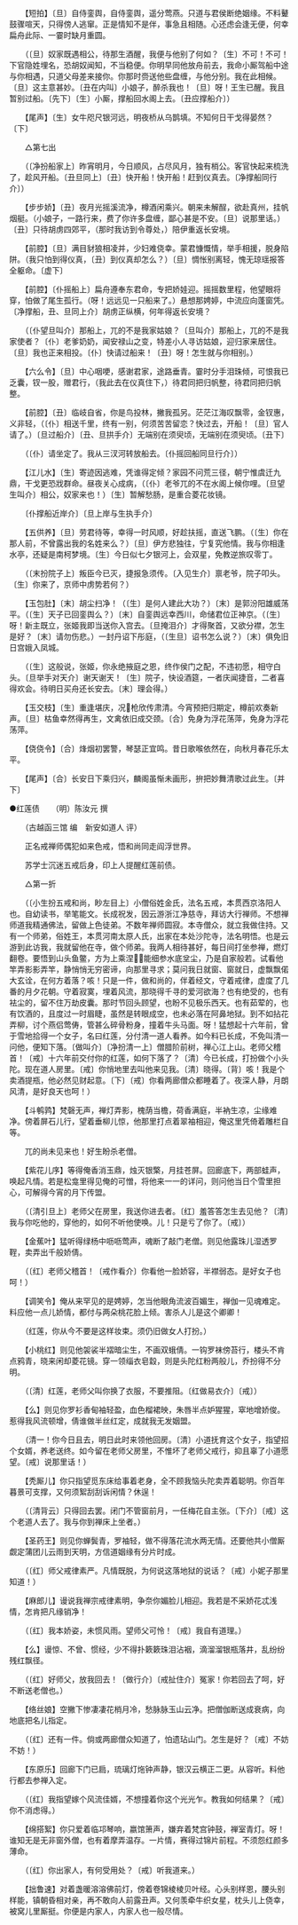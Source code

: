 <!-- { "loadSidebar": true } -->
　　【短拍】〔旦〕自侍銮舆，自侍銮舆，遥分莺燕。只道与君侯断绝姻缘。不料鼙鼓骤喧天，只得傍人逃窜。正是情知不是伴，事急且相随。心还虑会逢无便，何幸扁舟此际、一霎时缺月重圆。 

　　（〔旦〕奴家既遇相公，待那生酒醒，我便与他别了何如？〔生〕不可！不可！下官隐姓埋名，恐胡奴闻知，不当稳便。你明早同他放舟前去，我命小厮驾船中途与你相遇，只道父母差来接你。你那时赍送他些盘缠，与他分别。我在此相候。〔旦〕这主意甚妙。〔丑在内叫〕小娘子，醉杀我也！〔旦〕呀！王生已醒。我且暂别过船。〔先下〕〔生〕小厮，撑船回水阁上去。〔丑应撑船介〕） 

　　【尾声】〔生〕女牛咫尺银河远，明夜桥从乌鹊填。不知何日干戈得晏然？〔下〕 

　　△第七出 

　　（〔净扮船家上〕昨宵明月，今日顺风，占尽风月，独有梢公。客官快起来梳洗了，趁风开船。〔丑旦同上〕〔丑〕快开船！快开船！赶到仪真去。〔净撑船同行介〕） 

　　【步步娇】〔丑〕夜月光摇溪流净，樽酒闲乘兴。朝来未解酲，欲赴真州，挂帆烟艇。（小娘子，一路行来，费了你许多盘缠，鄙心甚是不安。〔旦〕说那里话。）〔丑〕只待胡虏四郊平，（那时我访到令尊处，）陪伊重返长安境。 

　　【前腔】〔旦〕满目豺狼相凌并，少妇难侥幸。蒙君慷慨情，举手相援，脱身陷阱。（我只怕到得仪真，〔丑〕到仪真却怎么？）〔旦〕惆怅别离轻，愧无琼瑶报答全躯命。〔虚下〕 

　　【前腔】〔仆摇船上〕扁舟遵奉东君命，专把娇娃迎。摇摇数里程，他望眼将穿，怕做了尾生孤行。（呀！远远见一只船来了。）悬想那娉婷，中流应向蓬窗凭。〔净撑船，丑、旦同上介〕胡虏正纵横，何年得返长安境？ 

　　（〔仆望旦叫介〕那船上，兀的不是我家姑娘？〔旦叫介〕那船上，兀的不是我家使者？〔仆〕老爹奶奶，闻安禄山之变，特差小人寻访姑娘，迎归家来居住。〔旦〕我也正来相投。〔仆〕快请过船来！〔丑〕呀！怎生就与你相别。） 

　　【六么令】〔旦〕中心咽哽，感谢君家，途路垂青。霎时分手泪珠倾，可恨我已乏囊，钗一股，赠君行，（我此去在仪真住下，）待君同把归帆整，待君同把归帆整。 

　　【前腔】〔丑〕临岐自省，你是鸟投林，撇我孤另。茫茫江海叹飘零，金钗惠，义非轻，（〔仆〕相送千里，终有一别，何须苦苦留恋？快过去，开船！〔旦〕官人请了。）〔旦过船介〕〔丑、旦拱手介〕无端别在须臾顷，无端别在须臾顷。〔丑下〕 

　　（〔仆〕请坐定了。我从三汊河转放船去。〔仆摇回船同旦行介〕） 

　　【江儿水】〔生〕寄迹因逃难，凭谁得定倾？家园不问荒三径，朝宁惟虞迁九鼎，干戈更恐戕群命。昼夜关心成病，（〔仆〕老爷兀的不在水阁上候你哩。〔旦望生叫介〕相公，奴家来也！）〔生〕暂解愁肠，是重合菱花妆镜。 

　　〔仆撑船近岸介〕〔旦上岸与生执手介〕 

　　【五供养】〔旦〕劳君待等，幸得一时风顺，好趁扶摇，直送飞鹏。（〔生〕你在那人前，不曾露出我的名姓来么？）〔旦〕伊方悲独往，宁复究他情。我与你相逢水亭，还疑是南柯梦境。〔生〕今日似七夕银河上，会双星，免教逆旅叹零丁。 

　　（〔末扮院子上〕叛臣今已灭，捷报急须传。〔入见生介〕禀老爷，院子叩头。〔生〕你来了，京师中虏势若何？） 

　　【玉包肚】〔末〕胡尘扫净！（〔生〕是何人建此大功？）〔末〕是郭汾阳雄威荡平。（〔生〕天子已回銮舆么？）〔末〕自銮舆远幸西川，命储君位正神京。（〔生〕呀！新主既立，张姬我即当送你入宫去。〔旦掩泪介〕才得聚首，又欲分襟，怎生是好？〔末〕请勿伤悲。）一封丹诏下彤庭，（〔生旦〕诏书怎么说？）〔末〕俱免旧日宫娥入凤城。 

　　（〔生〕这般说，张姬，你永绝掖庭之恩，终作侯门之配，不违初愿，相守白头。〔旦举手对天介〕谢天谢天！〔生〕院子，快设酒筵，一者庆闻捷音，二者喜得欢会。待明日买舟还长安去。〔末〕理会得。） 

　　【玉交枝】〔生〕重逢堪庆，况枪欣传肃清。今宵预把归期定，樽前欢奏新声。〔旦〕枯鱼幸然得再生，文禽依旧成交颈。〔合〕免身为浮花荡萍，免身为浮花荡萍。 

　　【侥侥令】〔合〕烽烟初罢警，琴瑟正宜鸣。昔日歌喉依然在，向秋月春花乐太平。 

　　【尾声】〔合〕长安日下乘归兴，麟阁虽惭未画形，拚把妙舞清歌过此生。〔并下〕

●红莲债　　（明）陈汝元 撰 

　　（古越函三馆 编　新安如道人 评） 

　　正名戒禅师偶犯如来色戒，悟和尚同走阎浮世界。 

　　苏学士沉迷五戒后身，印上人提醒红莲前债。 

　　△第一折 

　　（〔小生扮五戒和尚，眇左目上〕小僧俗姓金氏，法名五戒，本贯西京洛阳人也。自幼读书，举笔能文。长成祝发，因云游浙江净慈寺，拜访大行禅师。不想禅师道我精通佛法，留做上色徒弟。不数年禅师圆寂。本寺僧众，就立我做住持。又有一个师弟，俗姓王，本贯河南太原人氏，出家在本处沙陀寺，法名明悟。也是云游到此访我，我就留他在寺，做个师弟。我两人相待甚好，每日间打坐参禅，燃灯翻卷。要悟到山头鱼鳖，方为上乘涅；能细参水底坌尘，乃是自家般若。试看他竿弄影影弄竿，静悄悄无穷密谛，向那里寻求；莫问我日就窗、窗就日，虚飘飘偌大玄诠，在何方着落？咳！只是一件，做和尚的，伴着经文，守着戒律，虚度了几番的月夕花朝。守着寂寞，埋着风流，那晓得千寻的爱河欲海？也有绝受的，也有袪尘的，留不住万劫皮囊。那时节回头顾望，也盼不见极乐西天。也有茹荤的，也有饮酒的，且度过一时眉睫，虽然是转眼成空，也未必落在阿鼻地狱。到不如拈花弄柳，讨个燕侣莺俦，管甚么碎骨粉身，撞着牛头马面。呀！猛想起十六年前，曾于雪地拾得一个女子，名曰红莲，分付清一道人看养。如今料已长成，不免叫清一问他，便知下落。〔做叫介〕〔净扮清一上〕僧腊阶前树，禅心江上山。老师父稽首！〔戒〕十六年前交付你的红莲，如何下落了？〔清〕今已长成，打扮做个小头陀。现在道人房里。〔戒〕你悄地里去叫他来见我。〔清〕晓得。〔背〕咳！我是个卖酒提瓶，他必然见财起意。〔下〕〔戒〕你看两廊僧众都睡着了。夜深人静，月朗风清，是好良天也呵！） 

　　【斗鹌鹑】梵磬无声，禅灯弄影，槐荫当檐，荷香满庭，半衲生凉，尘缘难净。傍着屏石儿行，望着垂柳儿惊，他那里打点着翠袖相迎，俺这里凭倚着雕栏自等。 

　　兀的尚未见来也！好生盼杀老僧。 

　　【紫花儿序】等得俺香消玉鼎，烛灭银檠，月挂苍屏。回廊底下，两部蛙声，唤起凡情。若是松龛里得见俺的可憎，将他来一一的详问，则问他当日个雪里担心，可解得今宵的月下传盟。 

　　（〔清引旦上〕老师父在房里，我送你进去者。〔红〕羞答答怎生去见他？〔清〕我与你吃他的，穿他的，如何不听他使唤。儿！只是亏了你了。〔戒〕） 

　　【金蕉叶】猛听得绿杨中呖呖莺声，魂断了敲门老僧。则见他露珠儿湿透罗鞓，卖弄出千般娇倩。 

　　（〔红〕老师父稽首！〔戒作看介〕你看他一脸娇容，半襟弱态。是好女子也呵！） 

　　【调笑令】俺从来罕见的是娉婷，怎当他眼角流波百媚生，禅伽一见魂难定。料应他一点儿娇情，都付与两朵桃花脸上倾。害杀人儿是这个卿卿！ 

　　（红莲，你从今不要是这样妆束。须仍旧做女人打扮。） 

　　【小桃红】则见他袈裟半褶暗尘生，不画双蛾倩。一钩罗袜傍苔行，楼头不肯点鸦青，晓来闲却菱花镜。穿一领缁衣皂縠，则是头陀红粉两般儿，乔扮得不分明。 

　　（〔清〕红莲，老师父叫你换了衣服，不要推阻。〔红做易衣介〕〔戒〕） 

　　【么】则见你罗衫香甸袖轻盈，血色榴裙映，朱唇半点妒猩猩，窣地增娇俊。惹得我风流顿增，倩谁做半丝红定，成就我无发姻盟。 

　　（清一！你今日且去，明日此时来领他回房。〔清〕小道抚育这个女子，指望招个女婿，养老送终。如今留在老师父房里，不惟坏了老师父戒行，抑且辜了小道愿望。〔戒〕说那里话！） 

　　【秃厮儿】你只指望觅东床给事着老身，全不顾我恼头陀卖弄着聪明。你百年暮景可支撑，又何须絮刮刮诉闲情？休逞！ 

　　（〔清背云〕只得回去罢。闭门不管窗前月，一任梅花自主张。〔下介〕〔戒〕这个老道人去了。我与你到禅床上坐者。） 

　　【圣药王】则见你蝉鬓青，罗袖轻，做不得落花流水两无情。还要他共小僧厮觑定蒲团儿云雨到天明，方信道姻缘有分片时成。 

　　（〔红〕师父戒律素严。凡情既脱，为何说这落地狱的说话？〔戒〕小妮子那里知道！） 

　　【麻郎儿】谩说我禅宗戒律素明，争奈你媚脸儿相迎。我若是不采娇花忒浅情，怎肯把凡缘销净！ 

　　（〔红〕我本娇姿，未惯风雨。望师父可怜！〔戒〕我自有道理。） 

　　【么】谩惊、不曾、惯经，少不得扑簌簌珠泪沾裀，滴溜溜银瓶落井，乱纷纷残红飘径。 

　　（〔红〕好师父，放我回去！〔做行介〕〔戒扯住介〕冤家！你若回去了呵，好不断送老僧也。） 

　　【络丝娘】空撇下惨凄凄花梢月冷，愁脉脉玉山云净。把僧伽断送成衰病，向地底把名儿指定。 

　　（〔红〕还有一件。倘或两廊僧众知道了，怕遗玷山门。怎生是好？〔戒〕不妨不妨！） 

　　【东原乐】回廊下门已扃，琉璃灯炧钟声静，银汉云横正二更。从容听。料他行都去参禅入定。 

　　（〔红〕我指望嫁个风流佳婿，不想撞着你这个光光乍。教我如何结果？〔戒〕你不消虑得。） 

　　【绵搭絮】你只爱着临邛琴响，嬴馆箫声，嫌弃着梵宫钟鼓，禅室青灯。呀！谁知无是无非窗外僧，也有着摩弄温存。一片情，赛得过锦片前程。不须怨红颜多薄命。 

　　（〔红〕你出家人，有何受用处？〔戒〕听我道来。） 

　　【拙鲁速】对着盏暖溶溶佛前灯，傍着卷锦棱棱贝叶经。心头别样恩，腰头别样能，镇朝昏相对亲，再不敢向人前露丑声。又何羡牵牛织女星，枕头儿上侥幸，被窝儿里厮挺。你便是内家人，内家人也一般尽情。 

